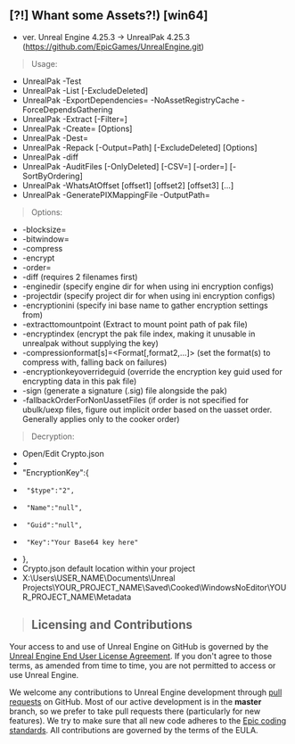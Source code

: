 ## [?!] Whant some Assets?!) [win64]

- ver. Unreal Engine 4.25.3 -> UnrealPak 4.25.3 (https://github.com/EpicGames/UnrealEngine.git)
> Usage:
- UnrealPak <PakFilename> -Test
- UnrealPak <PakFilename> -List [-ExcludeDeleted]
- UnrealPak <PakFilename> <GameUProjectName> <GameFolderName> -ExportDependencies=<OutputFileBase> -NoAssetRegistryCache -ForceDependsGathering
- UnrealPak <PakFilename> -Extract <ExtractDir> [-Filter=<filename>]
- UnrealPak <PakFilename> -Create=<ResponseFile> [Options]
- UnrealPak <PakFilename> -Dest=<MountPoint>
- UnrealPak <PakFilename> -Repack [-Output=Path] [-ExcludeDeleted] [Options]
- UnrealPak <PakFilename1> <PakFilename2> -diff
- UnrealPak <PakFolder> -AuditFiles [-OnlyDeleted] [-CSV=<filename>] [-order=<OrderingFile>] [-SortByOrdering]
- UnrealPak <PakFilename> -WhatsAtOffset [offset1] [offset2] [offset3] [...]
- UnrealPak <PakFolder> -GeneratePIXMappingFile -OutputPath=<Path>

> Options:
- -blocksize=<BlockSize>
- -bitwindow=<BitWindow>
- -compress
- -encrypt
- -order=<OrderingFile>
- -diff (requires 2 filenames first)
- -enginedir (specify engine dir for when using ini encryption configs)
- -projectdir (specify project dir for when using ini encryption configs)
- -encryptionini (specify ini base name to gather encryption settings from)
- -extracttomountpoint (Extract to mount point path of pak file)
- -encryptindex (encrypt the pak file index, making it unusable in unrealpak without supplying the key)
- -compressionformat[s]=<Format[,format2,...]> (set the format(s) to compress with, falling back on failures)
- -encryptionkeyoverrideguid (override the encryption key guid used for encrypting data in this pak file)
- -sign (generate a signature (.sig) file alongside the pak)
- -fallbackOrderForNonUassetFiles (if order is not specified for ubulk/uexp files, figure out implicit order based on the uasset order. Generally applies only to the cooker order)

> Decryption:
- Open/Edit Crypto.json
-
- "EncryptionKey":{
-      "$type":"2",
-      "Name":"null",
-      "Guid":"null",
-      "Key":"Your Base64 key here"
-  },
- Crypto.json default location within your project
- X:\Users\USER_NAME\Documents\Unreal Projects\YOUR_PROJECT_NAME\Saved\Cooked\WindowsNoEditor\YOUR_PROJECT_NAME\Metadata

> Licensing and Contributions
> ---------------------------

Your access to and use of Unreal Engine on GitHub is governed by the [Unreal Engine End User License Agreement](https://www.unrealengine.com/eula). If you don't agree to those terms, as amended from time to time, you are not permitted to access or use Unreal Engine.

We welcome any contributions to Unreal Engine development through [pull requests](https://github.com/EpicGames/UnrealEngine/pulls/) on GitHub. Most of our active development is in the **master** branch, so we prefer to take pull requests there (particularly for new features). We try to make sure that all new code adheres to the [Epic coding standards](https://docs.unrealengine.com/latest/INT/Programming/Development/CodingStandard/).  All contributions are governed by the terms of the EULA.
